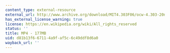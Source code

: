```yaml
---
content_type: external-resource
external_url: http://www.archive.org/download/MIT4.303F06/ocw-4.303-20nov2006.mp4
has_external_license_warning: true
license: https://en.wikipedia.org/wiki/All_rights_reserved
status: ''
title: MP4 - 177MB
uid: d81b13f6-6711-4a9f-af5c-6c49ddf8d6a0
wayback_url: ''
---
```

